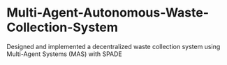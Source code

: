 # Multi-Agent-Autonomous-Waste-Collection-System
Designed and implemented a decentralized waste collection system using Multi-Agent Systems (MAS) with SPADE
